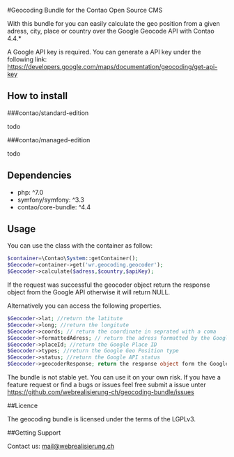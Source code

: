 #Geocoding Bundle for the Contao Open Source CMS

With this bundle for you can easily calculate the geo position from a given adress, city, place or country over the Google Geocode API with Contao 4.4.*

A Google API key is required. You can generate a API key under the following link: https://developers.google.com/maps/documentation/geocoding/get-api-key

## How to install

###contao/standard-edition

todo

###contao/managed-edition

todo

## Dependencies
- php: ^7.0
- symfony/symfony: ^3.3
- contao/core-bundle: ^4.4


## Usage
You can use the class with the container as follow:
```php
$container=\Contao\System::getContainer();
$Geocoder=container->get('wr.geocoding.geocoder');
$Geocoder->calculate($adress,$country,$apiKey);
```

If the request was successful the geocoder object return the response object from the Google API otherwise it will return NULL.

Alternatively you can access the following properties.

```php
$Geocoder->lat; //return the latitute
$Geocoder->long; //return the longitute
$Geocoder->coords; // return the coordinate in seprated with a coma
$Geocoder->formattedAdress; // return the adress formatted by the Google Geocoding API
$Geocoder->placeId; //return the Google Place ID
$Geocoder->types; //return the Google Geo Position type
$Geocoder->status; //return the Google API status
$Geocoder->geocoderResponse; return the response object form the Google API
```

The bundle is not stable yet. You can use it on your own risk. If you have a feature request or find a bugs or issues feel free submit a issue unter https://github.com/webrealisierung-ch/geocoding-bundle/issues

##Licence

The geocoding bundle is licensed under the terms of the LGPLv3.

##Getting Support

Contact us: [mail@webrealisierung.ch](mailto:mail@webrealisierung.ch)